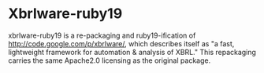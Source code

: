 # Xbrlware-ruby19

xbrlware-ruby19 is a re-packaging and ruby19-ification of <http://code.google.com/p/xbrlware/>, which describes itself as "a fast, lightweight framework for automation & analysis of XBRL." This repackaging carries the same Apache2.0 licensing as the original package.

